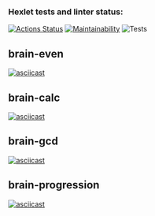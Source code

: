 ### Hexlet tests and linter status:

[![Actions Status](https://github.com/phoenix3x3/frontend-project-lvl1/workflows/hexlet-check/badge.svg)](https://github.com/phoenix3x3/frontend-project-lvl1/actions)
[![Maintainability](https://api.codeclimate.com/v1/badges/a99a88d28ad37a79dbf6/maintainability)](https://codeclimate.com/github/codeclimate/codeclimate/maintainability)
![Tests](https://github.com/phoenix3x3/frontend-project-lvl1/workflows/.github/workflows/superlinter.yml/badge.svg?event=push)

## brain-even

[![asciicast](https://asciinema.org/a/YvcW9c7LZBhazulgVMThbY1s3.svg)](https://asciinema.org/a/YvcW9c7LZBhazulgVMThbY1s3)

## brain-calc

[![asciicast](https://asciinema.org/a/czWzHBtvYUHXgyaEh4KnIYD14.svg)](https://asciinema.org/a/czWzHBtvYUHXgyaEh4KnIYD14)

## brain-gcd

[![asciicast](https://asciinema.org/a/UnFT4LP29RHTqQDAryzheZ5iP.svg)](https://asciinema.org/a/UnFT4LP29RHTqQDAryzheZ5iP)

## brain-progression

[![asciicast](https://asciinema.org/a/UaMzxyswwMU82EjRFGQN7cs3r.svg)](https://asciinema.org/a/UaMzxyswwMU82EjRFGQN7cs3r)
